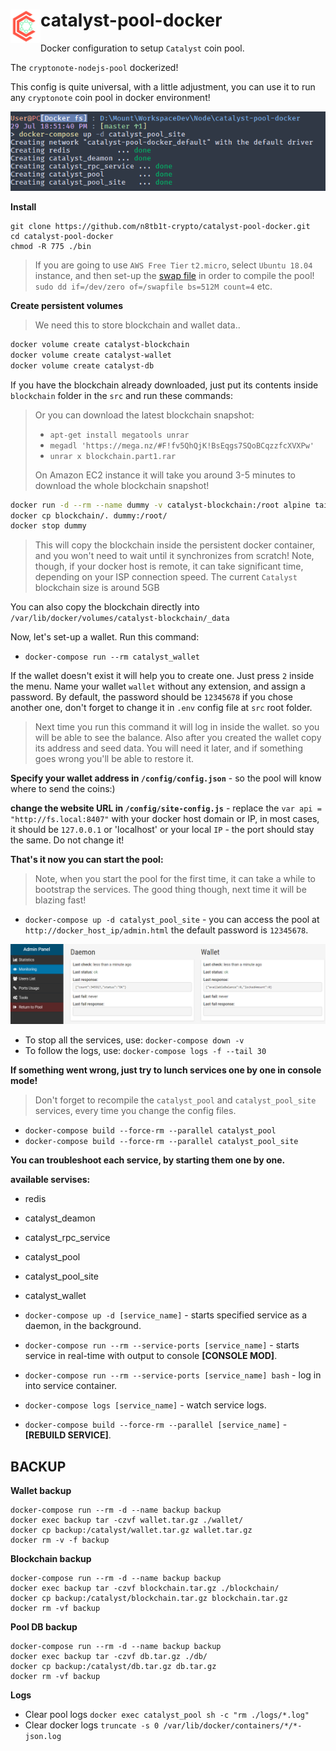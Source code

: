 # <img src=/docs/icon.png alt="Logo" width="48" align="left" />catalyst-pool-docker
Docker configuration to setup `Catalyst` coin pool.

The `cryptonote-nodejs-pool` dockerized!

This config is quite universal, with a little adjustment, you can use it to run any `cryptonote` coin pool in docker environment!

![example 01](/docs/screenshot01.png)

**Install**

```
git clone https://github.com/n8tb1t-crypto/catalyst-pool-docker.git
cd catalyst-pool-docker
chmod -R 775 ./bin
```

> If you are going to use `AWS Free Tier` `t2.micro`, select `Ubuntu 18.04` instance, and then set-up the [swap file](https://aws.amazon.com/premiumsupport/knowledge-center/ec2-memory-swap-file/) in order to compile the pool! `sudo dd if=/dev/zero of=/swapfile bs=512M count=4` etc. 

**Create persistent volumes**
> We need this to store blockchain and wallet data..

```bash
docker volume create catalyst-blockchain
docker volume create catalyst-wallet
docker volume create catalyst-db
```

If you have the blockchain already downloaded, just put its contents inside `blockchain` folder in the `src` and run these commands:

> Or you can download the latest blockchain snapshot:
> - `apt-get install megatools unrar`
> - `megadl 'https://mega.nz/#F!fv5QhQjK!BsEqgs7SQoBCqzzfcXVXPw'`
> - `unrar x blockchain.part1.rar`
>
> On Amazon EC2 instance it will take you around 3-5 minutes to download the whole blockchain snapshot!


```bash
docker run -d --rm --name dummy -v catalyst-blockchain:/root alpine tail -f /dev/null
docker cp blockchain/. dummy:/root/
docker stop dummy
```

> This will copy the blockchain inside the persistent docker container, and you won't need to wait until it synchronizes from scratch! Note, though, if your docker host is remote, it can take significant time, depending on your ISP connection speed. The current `Catalyst` blockchain size is around 5GB

You can also copy the blockchain directly into `/var/lib/docker/volumes/catalyst-blockchain/_data`

Now, let's set-up a wallet. Run this command:
- `docker-compose run --rm catalyst_wallet`

If the wallet doesn't exist it will help you to create one. Just press `2` inside the menu. Name your wallet `wallet` without any extension, and assign a password. By default, the password should be `12345678` if you chose another one, don't forget to change it in `.env` config file at `src` root folder.

> Next time you run this command it will log in inside the wallet. so you will be able to see the balance.
Also after you created the wallet copy its address and seed data. You will need it later, and if something goes wrong you'll be able to restore it.

**Specify your wallet address in `/config/config.json`** - so the pool will know where to send the coins:)

**change the website URL in `/config/site-config.js`** - replace the `var api = "http://fs.local:8407"` with your docker host domain or IP, in most cases, it should be `127.0.0.1` or 'localhost' or your local `IP` - the port should stay the same. Do not change it!

**That's it now you can start the pool:**

> Note, when you start the pool for the first time, it can take a while to bootstrap the services. The good thing though, next time it will be blazing fast!

- `docker-compose up -d catalyst_pool_site` - you can access the pool at `http://docker_host_ip/admin.html` the default password is `12345678`.

![example 02](/docs/screenshot02.png)

- To stop all the services, use: `docker-compose down -v`
- To follow the logs, use: `docker-compose logs -f --tail 30`

**If something went wrong, just try to lunch services one by one in console mode!**

> Don't forget to recompile the `catalyst_pool` and `catalyst_pool_site` services, every time you change the config files.
- `docker-compose build --force-rm --parallel catalyst_pool`
- `docker-compose build --force-rm --parallel catalyst_pool_site`

**You can troubleshoot each service, by starting them one by one.**

**available servises:**
- redis
- catalyst_deamon
- catalyst_rpc_service
- catalyst_pool
- catalyst_pool_site
- catalyst_wallet

- `docker-compose up -d [service_name]` - starts specified service as a daemon, in the background.
- `docker-compose run --rm --service-ports [service_name]` - starts service in real-time with output to console **[CONSOLE MOD]**.
- `docker-compose run --rm --service-ports [service_name] bash` - log in into service container.
- `docker-compose logs [service_name]` - watch service logs.
- `docker-compose build --force-rm --parallel [service_name]` - **[REBUILD SERVICE]**.

## BACKUP

**Wallet backup**
```
docker-compose run --rm -d --name backup backup
docker exec backup tar -czvf wallet.tar.gz ./wallet/
docker cp backup:/catalyst/wallet.tar.gz wallet.tar.gz
docker rm -v -f backup
```

**Blockchain backup**
```
docker-compose run --rm -d --name backup backup
docker exec backup tar -czvf blockchain.tar.gz ./blockchain/
docker cp backup:/catalyst/blockchain.tar.gz blockchain.tar.gz
docker rm -vf backup
```

**Pool DB backup**
```
docker-compose run --rm -d --name backup backup
docker exec backup tar -czvf db.tar.gz ./db/
docker cp backup:/catalyst/db.tar.gz db.tar.gz
docker rm -vf backup
```

**Logs**
- Clear pool logs `docker exec catalyst_pool sh -c "rm ./logs/*.log"`
- Clear docker logs `truncate -s 0 /var/lib/docker/containers/*/*-json.log`

